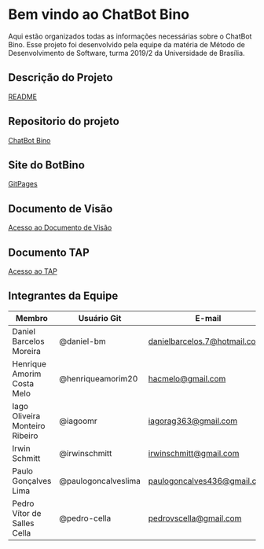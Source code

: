 <h1>Bem vindo ao ChatBot Bino</h1>

<p>Aqui estão organizados todas as informações necessárias sobre o ChatBot Bino. Esse projeto foi desenvolvido pela equipe da matéria de Método de Desenvolvimento de Software, turma 2019/2 da Universidade de Brasília.</p>

<h2>Descrição do Projeto</h2>

[README](https://github.com/ChatBot-Bino/Chatbot-Bino/blob/restart/README.md)

<h2>Repositorio do projeto</h2>
  
[ChatBot Bino](https://github.com/ChatBot-Bino)

<h2>Site do BotBino</h2>

[GitPages](https://chatbot-bino.github.io/)

<h2>Documento de Visão</h2>

[Acesso ao Documento de Visão](https://github.com/ChatBot-Bino/Chatbot-Bino/wiki/Documento-de-Vis%C3%A3o)

<h2>Documento TAP</h2>

[Acesso ao TAP](https://github.com/ChatBot-Bino/Chatbot-Bino/wiki/TAP---Termo-de-Abertura-do-Projeto)

<h2>Integrantes da Equipe</h2>

| Membro | Usuário Git | E-mail |
| --- | --- | --- |
| Daniel Barcelos Moreira | @daniel-bm | danielbarcelos.7@hotmail.com |
| Henrique Amorim Costa Melo | @henriqueamorim20 | hacmelo@gmail.com |
| Iago Oliveira Monteiro Ribeiro | @iagoomr |  iagorag363@gmail.com |
| Irwin Schmitt | @irwinschmitt | irwinschmitt@gmail.com |
| Paulo Gonçalves Lima | @paulogoncalveslima | paulogoncalves436@gmail.com |
| Pedro Vítor de Salles Cella | @pedro-cella | pedrovscella@gmail.com | 
